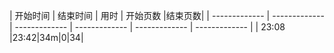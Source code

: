 | 开始时间 | 结束时间 | 用时 | 开始页数 |结束页数|
| ------------- | ------------- | ------------- | ------------- | ------------- | ------------- |
| 23:08  |23:42|34m|0|34|
